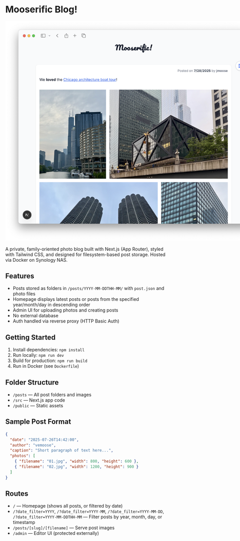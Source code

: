 # Mooserific Blog!

<p align="center">
  <img src="https://raw.githubusercontent.com/jmooserific/mooserific-blog/refs/heads/main/public/Screenshot.png" alt="screenshot of Mooserific Blog" style="max-width: 800px;"/>
</p>

A private, family-oriented photo blog built with Next.js (App Router), styled with Tailwind CSS, and designed for filesystem-based post storage. Hosted via Docker on Synology NAS.

## Features
- Posts stored as folders in `/posts/YYYY-MM-DDTHH-MM/` with `post.json` and photo files
- Homepage displays latest posts or posts from the specified year/month/day in descending order
- Admin UI for uploading photos and creating posts
- No external database
- Auth handled via reverse proxy (HTTP Basic Auth)

## Getting Started
1. Install dependencies: `npm install`
2. Run locally: `npm run dev`
3. Build for production: `npm run build`
4. Run in Docker (see `Dockerfile`)

## Folder Structure
- `/posts` — All post folders and images
- `/src` — Next.js app code
- `/public` — Static assets


## Sample Post Format
```json
{
  "date": "2025-07-26T14:42:00",
  "author": "vemoose",
  "caption": "Short paragraph of text here...",
  "photos": [
    { "filename": "01.jpg", "width": 800, "height": 600 },
    { "filename": "02.jpg", "width": 1200, "height": 900 }
  ]
}
```

## Routes
- `/` — Homepage (shows all posts, or filtered by date)
- `/?date_filter=YYYY`, `/?date_filter=YYYY-MM`, `/?date_filter=YYYY-MM-DD`, `/?date_filter=YYYY-MM-DDTHH-MM` — Filter posts by year, month, day, or timestamp
- `/posts/[slug]/[filename]` — Serve post images
- `/admin` — Editor UI (protected externally)
